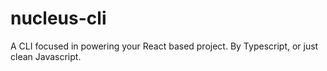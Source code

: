 # nucleus-cli
A CLI focused in powering your React based project. By Typescript, or just clean Javascript.

